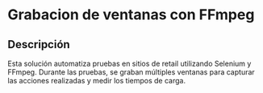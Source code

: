 # Grabacion de ventanas con FFmpeg

## Descripción

Esta solución automatiza pruebas en sitios de retail utilizando Selenium y FFmpeg. Durante las pruebas, se graban múltiples ventanas para capturar las acciones realizadas y medir los tiempos de carga.
